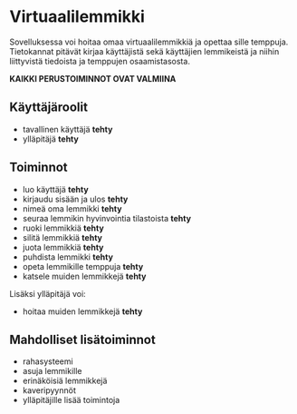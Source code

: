 # Virtuaalilemmikki

Sovelluksessa voi hoitaa omaa virtuaalilemmikkiä ja opettaa sille temppuja.
Tietokannat pitävät kirjaa käyttäjistä sekä käyttäjien lemmikeistä ja niihin liittyvistä tiedoista ja temppujen osaamistasosta.

**KAIKKI PERUSTOIMINNOT OVAT VALMIINA**

## Käyttäjäroolit
- tavallinen käyttäjä **tehty**
- ylläpitäjä **tehty**

## Toiminnot
- luo käyttäjä **tehty**
- kirjaudu sisään ja ulos **tehty**
- nimeä oma lemmikki **tehty**
- seuraa lemmikin hyvinvointia tilastoista **tehty**
- ruoki lemmikkiä **tehty**
- silitä lemmikkiä **tehty**
- juota lemmikkiä **tehty**
- puhdista lemmikki **tehty**
- opeta lemmikille temppuja **tehty**
- katsele muiden lemmikkejä **tehty**

Lisäksi ylläpitäjä voi:
- hoitaa muiden lemmikkejä **tehty**

## Mahdolliset lisätoiminnot
- rahasysteemi
- asuja lemmikille
- erinäköisiä lemmikkejä
- kaveripyynnöt
- ylläpitäjille lisää toimintoja
